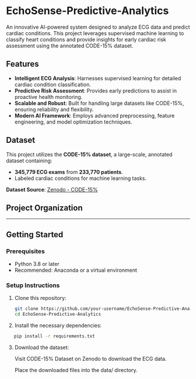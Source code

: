 # EchoSense-Predictive-Analytics

An innovative AI-powered system designed to analyze ECG data and predict cardiac conditions. This project leverages supervised machine learning to classify heart conditions and provide insights for early cardiac risk assessment using the annotated CODE-15% dataset.

## Features
- **Intelligent ECG Analysis**: Harnesses supervised learning for detailed cardiac condition classification.
- **Predictive Risk Assessment**: Provides early predictions to assist in proactive health monitoring.
- **Scalable and Robust**: Built for handling large datasets like CODE-15%, ensuring reliability and flexibility.
- **Modern AI Framework**: Employs advanced preprocessing, feature engineering, and model optimization techniques.



## Dataset
This project utilizes the **CODE-15% dataset**, a large-scale, annotated dataset containing:
- **345,779 ECG exams** from **233,770 patients**.
- Labeled cardiac conditions for machine learning tasks.

**Dataset Source**: [Zenodo - CODE-15%](https://zenodo.org/record/4916206)


## Project Organization


---

## Getting Started

### Prerequisites
- Python 3.8 or later
- Recommended: Anaconda or a virtual environment

### Setup Instructions
1. Clone this repository:
   ```bash
   git clone https://github.com/your-username/EchoSense-Predictive-Analytics.git
   cd EchoSense-Predictive-Analytics

2. Install the necessary dependencies:
```bash
   pip install -r requirements.txt
```

3. Download the dataset:

    Visit CODE-15% Dataset on Zenodo to download the ECG data.
   
    Place the downloaded files into the data/ directory.
